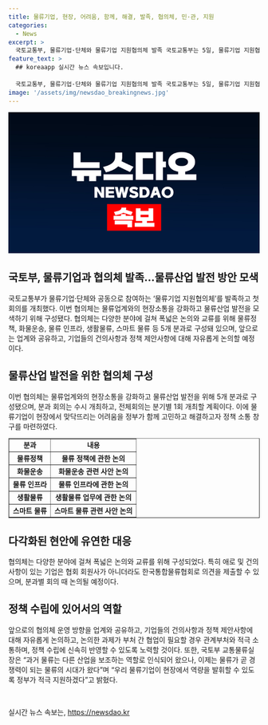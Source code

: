 ```yaml
---
title: 물류기업, 현장, 어려움, 함께, 해결, 발족, 협의체, 민·관, 지원
categories:
  - News
excerpt: >
  국토교통부, 물류기업·단체와 물류기업 지원협의체 발족 국토교통부는 5일, 물류기업 지원협의체를 출범시켰다. 이는 물류산업과의 현장 소통 강화를 위한 조치로 물류 기업이 마주치는 어려움에 대해 정부가 함께 논의하고 해결하고자 마련되었다. 화물운송, 스마트 물류 등 다양한 분과로 구성되었으며, 앞으로는 수시로 회의를 개최할 예정이다. 또한 물류산업의 디지털 전환과 친환경 물류 등에 대한 중점 추진방향에 대해 논의할 계획이다.
feature_text: >
  ## koreaapp 실시간 뉴스 속보입니다.

  국토교통부, 물류기업·단체와 물류기업 지원협의체 발족 국토교통부는 5일, 물류기업 지원협의체를 출범시켰다. 이는 물류산업과의 현장 소통 강화를 위한 조치로 물류 기업이 마주치는 어려움에 대해 정부가 함께 논의하고 해결하고자 마련되었다. 화물운송, 스마트 물류 등 다양한 분과로 구성되었으며, 앞으로는 수시로 회의를 개최할 예정이다. 또한 물류산업의 디지털 전환과 친환경 물류 등에 대한 중점 추진방향에 대해 논의할 계획이다.
image: '/assets/img/newsdao_breakingnews.jpg'
---
```


<p><img src="/assets/img/newsdao_breakingnews.jpg" alt="koreaapp 속보" /></p>

<h2 data-ke-size="size26">국토부, 물류기업과 협의체 발족…물류산업 발전 방안 모색</h2>

<p data-ke-size="size16">국토교통부가 물류기업·단체와 공동으로 참여하는 ‘물류기업 지원협의체’를 발족하고 첫 회의를 개최했다. 이번 협의체는 물류업계와의 현장소통을 강화하고 물류산업 발전을 모색하기 위해 구성됐다. 협의체는 다양한 분야에 걸쳐 폭넓은 논의와 교류를 위해 물류정책, 화물운송, 물류 인프라, 생활물류, 스마트 물류 등 5개 분과로 구성돼 있으며, 앞으로는 업계와 공유하고, 기업들의 건의사항과 정책 제안사항에 대해 자유롭게 논의할 예정이다.</p>

<h2 data-ke-size="size26">물류산업 발전을 위한 협의체 구성</h2>

<p data-ke-size="size16">이번 협의체는 물류업계와의 현장소통을 강화하고 물류산업 발전을 위해 5개 분과로 구성됐으며, 분과 회의는 수시 개최하고, 전체회의는 분기별 1회 개최할 계획이다. 이에 물류기업이 현장에서 맞닥뜨리는 어려움을 정부가 함께 고민하고 해결하고자 정책 소통 창구를 마련하였다.</p>

<table style="width: 100%;" border="1">
<tbody>
<tr>
<td style="text-align: center; height: 17px;"><b>분과</b></td>
<td style="text-align: center; height: 17px;"><b>내용</b></td>
</tr>
<tr>
<td style="text-align: center; height: 17px;"><b>물류정책</b></td>
<td style="text-align: center; height: 17px;"><b>물류 정책에 관한 논의</b></td>
</tr>
<tr>
<td style="text-align: center; height: 17px;"><b>화물운송</b></td>
<td style="text-align: center; height: 17px;"><b>화물운송 관련 사안 논의</b></td>
</tr>
<tr>
<td style="text-align: center; height: 17px;"><b>물류 인프라</b></td>
<td style="text-align: center; height: 17px;"><b>물류 인프라에 관한 논의</b></td>
</tr>
<tr>
<td style="text-align: center; height: 17px;"><b>생활물류</b></td>
<td style="text-align: center; height: 17px;"><b>생활물류 업무에 관한 논의</b></td>
</tr>
<tr>
<td style="text-align: center; height: 17px;"><b>스마트 물류</b></td>
<td style="text-align: center; height: 17px;"><b>스마트 물류 관련 사안 논의</b></td>
</tr>
</tbody>
</table>

<h2 data-ke-size="size26">다각화된 현안에 유연한 대응</h2>

<p data-ke-size="size16">협의체는 다양한 분야에 걸쳐 폭넓은 논의와 교류를 위해 구성되었다. 특히 애로 및 건의사항이 있는 기업은 협회 회원사가 아니더라도 한국통합물류협회로 의견을 제출할 수 있으며, 분과별 회의 때 논의될 예정이다.</p>

<h2 data-ke-size="size26">정책 수립에 있어서의 역할</h2>

<p data-ke-size="size16">앞으로의 협의체 운영 방향을 업계와 공유하고, 기업들의 건의사항과 정책 제안사항에 대해 자유롭게 논의하고, 논의한 과제가 부처 간 협업이 필요할 경우 관계부처와 적극 소통하며, 정책 수립에 신속히 반영할 수 있도록 노력할 것이다. 또한, 국토부 교통물류실장은 “과거 물류는 다른 산업을 보조하는 역할로 인식되어 왔으나, 이제는 물류가 곧 경쟁력이 되는 물류의 시대가 왔다”며 “우리 물류기업이 현장에서 역량을 발휘할 수 있도록 정부가 적극 지원하겠다”고 밝혔다.</p>

<p data-ke-size="size16">&nbsp;</p>
실시간 뉴스 속보는, <a href="https://newsdao.kr" rel="dofollow">https://newsdao.kr</a>


